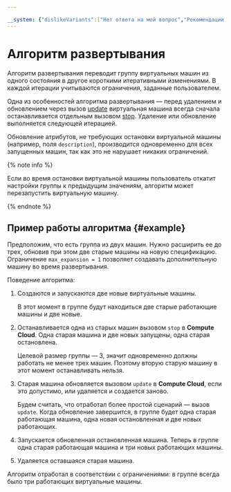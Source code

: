 ```yaml
---

__system: {"dislikeVariants":["Нет ответа на мой вопрос","Рекомендации не помогли","Содержание не соответсвует заголовку","Другое"]}
---
```

# Алгоритм развертывания

Алгоритм развертывания переводит группу виртуальных машин из одного состояния в другое короткими итеративными изменениями. В каждой итерации учитываются ограничения, заданные пользователем.

Одна из особенностей алгоритма развертывания — перед удалением и обновлением через вызов [update](../../../api-ref/grpc/instance_service.md#Update) виртуальная машина всегда сначала останавливается отдельным вызовом [stop](../../../api-ref/grpc/instance_service.md#Stop). Удаление или обновление выполняется следующей итерацией.

Обновление атрибутов, не требующих остановки виртуальной машины (например, поля `description`), производится одновременно для всех запущенных машин, так как это не нарушает никаких ограничений.

{% note info %}

Если во время остановки виртуальной машины пользователь откатит настройки группы к предыдущим значениям, алгоритм может перезапустить виртуальную машину.

{% endnote %}

## Пример работы алгоритма {#example} 

Предположим, что есть группа из двух машин. Нужно расширить ее до трех, обновив при этом две старые машины на новую спецификацию. Ограничение `max_expansion = 1` позволяет создавать дополнительную машину во время развертывания.

Поведение алгоритма:

1. Создаются и запускаются две новые виртуальные машины. 

   В этот момент в группе будут находиться две старые работающие машины и две новые.

1. Останавливается одна из старых машин вызовом `stop` в **Сompute Cloud**. Одна старая машина и две новых запущены, одна старая остановлена.  
   
   Целевой размер группы — 3, значит одновременно должны работать не менее трех машин. Поэтому вторую старую машину в этот момент останавливать нельзя.

1. Старая машина обновляется вызовом `update` в **Сompute Cloud**, если это допустимо, или удаляется и создается заново.
   
   Будем считать, что отработал более простой сценарий — вызов `update`. Когда обновление завершится, в группе будет одна старая работающая машина, одна новая остановленная и две новых работающих.

1. Запускается обновленная остановленная машина. Теперь в группе одна старая работающая машина и три новых работающих машины.

1. Удаляется оставшаяся старая машина.

Алгоритм отработал в соответствии с ограничениями: в группе всегда было три работающих виртуальные машины.

